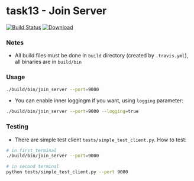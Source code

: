# task13 - Join Server
[![Build Status](https://travis-ci.com/mkvdv/otus-cpp-2018.svg?branch=task13)](https://travis-ci.com/mkvdv/otus-cpp-2018)
[![Download](https://api.bintray.com/packages/mkvdv/otus-cpp-2018/ha/images/download.svg?version=join_server) ](https://bintray.com/mkvdv/otus-cpp-2018/ha/join_server/link)

### Notes
* All build files must be done in `build` directory (created by `.travis.yml`), all binaries are in `build/bin`

### Usage
```bash
./build/bin/join_server --port=9000
```

* You can enable inner loggingm if you want, using  `logging` parameter:
```bash
./build/bin/join_server --port=9000 --logging=true
```

### Testing
* There are simple test client `tests/simple_test_client.py`. How to test:
```bash
# in first terminal
./build/bin/join_server --port=9000

# in second terminal
python tests/simple_test_client.py --port 9000

```
